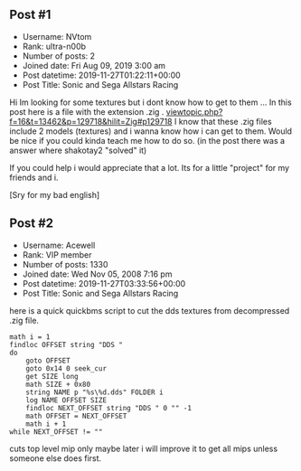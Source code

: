 ## Post #1
- Username: NVtom
- Rank: ultra-n00b
- Number of posts: 2
- Joined date: Fri Aug 09, 2019 3:00 am
- Post datetime: 2019-11-27T01:22:11+00:00
- Post Title: Sonic and Sega Allstars Racing

Hi 
Im looking for some textures but i dont know how to get to them ...
In this post here is a file with the extension .zig .
[viewtopic.php?f=16&t=13462&p=129718&hilit=Zig#p129718](https://forum.xentax.com/viewtopic.php?f=16&t=13462&p=129718&hilit=Zig#p129718)
I know that these .zig files include 2 models (textures) and i wanna know how i can get to them. Would be nice if you could kinda teach me how to do so.      (in the post there was a answer where shakotay2 "solved" it)

If you could help i would appreciate that a lot.
Its for a little "project" for my friends and i.

[Sry for my bad english]
## Post #2
- Username: Acewell
- Rank: VIP member
- Number of posts: 1330
- Joined date: Wed Nov 05, 2008 7:16 pm
- Post datetime: 2019-11-27T03:33:56+00:00
- Post Title: Sonic and Sega Allstars Racing

here is a quick quickbms script to cut the dds textures from decompressed .zig file.  

```
math i = 1
findloc OFFSET string "DDS "
do
    goto OFFSET
    goto 0x14 0 seek_cur
    get SIZE long
    math SIZE + 0x80
    string NAME p "%s\%d.dds" FOLDER i
    log NAME OFFSET SIZE
    findloc NEXT_OFFSET string "DDS " 0 "" -1
    math OFFSET = NEXT_OFFSET
    math i + 1
while NEXT_OFFSET != ""

```

cuts top level mip only
maybe later i will improve it to get all mips unless someone else does first.
